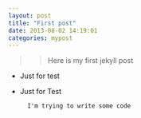 ```yaml
---  
layout: post  
title: "First post"  
date: 2013-08-02 14:19:01  
categories: mypost  
---  
```

  
>> Here is my first jekyll post  
  
+ Just for test  
* Just for Test  
  
        I'm trying to write some code
